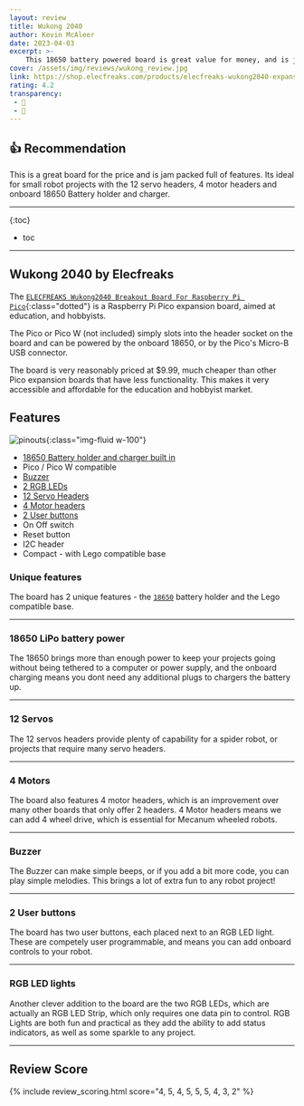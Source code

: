```yaml
---
layout: review
title: Wukong 2040
author: Kevin McAleer
date: 2023-04-03
excerpt: >-
    This 18650 battery powered board is great value for money, and is jam packed full of features; ideal for small robot projects.
cover: /assets/img/reviews/wukong_review.jpg
link: https://shop.elecfreaks.com/products/elecfreaks-wukong2040-expansion-board-adapter-for-raspberry-pi-pico
rating: 4.2
transparency: 
 - 🎁
 - 🤝
---
```


## 👍 Recommendation

This is a great board for the price and is jam packed full of features. Its ideal for small robot projects with the 12 servo headers, 4 motor headers and onboard 18650 Battery holder and charger.

---

{:toc}
* toc

---

## Wukong 2040 by Elecfreaks

The [`ELECFREAKS Wukong2040 Breakout Board For Raspberry Pi Pico`](https://shop.elecfreaks.com/products/elecfreaks-wukong2040-expansion-board-adapter-for-raspberry-pi-pico){:class="dotted"} is a Raspberry Pi Pico expansion board, aimed at education, and hobbyists.

The Pico or Pico W (not included) simply slots into the header socket on the board and can be powered by the onboard 18650, or by the Pico's Micro-B USB connector.

The board is very reasonably priced at $9.99, much cheaper than other Pico expansion boards that have less functionality. This makes it very accessible and affordable for the education and hobbyist market.

## Features

![pinouts](/assets/img/reviews/wukong_pinouts.webp){:class="img-fluid w-100"}

* [18650 Battery holder and charger built in](#18650-lipo-battery-power)
* Pico / Pico W compatible
* [Buzzer](#buzzer)
* [2 RGB LEDs](#rgb-led-lights)
* [12 Servo Headers](#12-servos)
* [4 Motor headers](#4-motors)
* [2 User buttons](#2-user-buttons)
* On Off switch
* Reset button
* I2C header
* Compact - with Lego compatible base

### Unique features

The board has 2 unique features - the [`18650`](/resources/glossary#18650) battery holder and the Lego compatible base.

---

### 18650 LiPo battery power

The 18650 brings more than enough power to keep your projects going without being tethered to a computer or power supply, and the onboard charging means you dont need any additional plugs to chargers the battery up.

---

### 12 Servos

The 12 servos headers provide plenty of capability for a spider robot, or projects that require many servo headers.

---

### 4 Motors

The board also features 4 motor headers, which is an improvement over many other boards that only offer 2 headers.
4 Motor headers means we can add 4 wheel drive, which is essential for Mecanum wheeled robots.

---

### Buzzer

The Buzzer can make simple beeps, or if you add a bit more code, you can play simple melodies. This brings a lot of extra fun to any robot project!

---

### 2 User buttons

The board has two user buttons, each placed next to an RGB LED light. These are competely user programmable, and means you can add onboard controls to your robot. 

---

### RGB LED lights

Another clever addition to the board are the two RGB LEDs, which are actually an RGB LED Strip, which only requires one data pin to control. RGB Lights are both fun and practical as they add the ability to add status indicators, as well as some sparkle to any project.

---

## Review Score

{% include review_scoring.html score="4, 5, 4, 5, 5, 5, 4, 3, 2" %}
